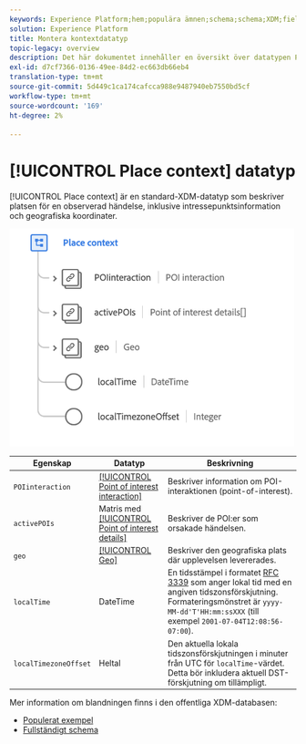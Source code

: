 ```yaml
---
keywords: Experience Platform;hem;populära ämnen;schema;schema;XDM;fields;schemas;scheman;place context;placeContext;datatyp;datatyp;datatyp;data type;
solution: Experience Platform
title: Montera kontextdatatyp
topic-legacy: overview
description: Det här dokumentet innehåller en översikt över datatypen Place Context XDM.
exl-id: d7cf7366-0136-49ee-84d2-ec663db66eb4
translation-type: tm+mt
source-git-commit: 5d449c1ca174cafcca988e9487940eb7550bd5cf
workflow-type: tm+mt
source-wordcount: '169'
ht-degree: 2%

---
```


# [!UICONTROL Place context] datatyp

[!UICONTROL Place context] är en standard-XDM-datatyp som beskriver platsen för en observerad händelse, inklusive intressepunktsinformation och geografiska koordinater.

<img src="../images/data-types/place-context.png" width="500" /><br />

| Egenskap | Datatyp | Beskrivning |
| --- | --- | --- |
| `POIinteraction` | [[!UICONTROL Point of interest interaction]](./poi-interaction.md) | Beskriver information om POI-interaktionen (point-of-interest). |
| `activePOIs` | Matris med [[!UICONTROL Point of interest details]](./poi-details.md) | Beskriver de POI:er som orsakade händelsen. |
| `geo` | [[!UICONTROL Geo]](./geo.md) | Beskriver den geografiska plats där upplevelsen levererades. |
| `localTime` | DateTime | En tidsstämpel i formatet [RFC 3339](https://tools.ietf.org/html/rfc3339) som anger lokal tid med en angiven tidszonsförskjutning. Formateringsmönstret är `yyyy-MM-dd'T'HH:mm:ssXXX` (till exempel `2001-07-04T12:08:56-07:00`). |
| `localTimezoneOffset` | Heltal | Den aktuella lokala tidszonsförskjutningen i minuter från UTC för `localTime`-värdet. Detta bör inkludera aktuell DST-förskjutning om tillämpligt. |

Mer information om blandningen finns i den offentliga XDM-databasen:

* [Populerat exempel](https://github.com/adobe/xdm/blob/master/components/datatypes/placecontext.example.1.json)
* [Fullständigt schema](https://github.com/adobe/xdm/blob/master/components/datatypes/placecontext.schema.json)
